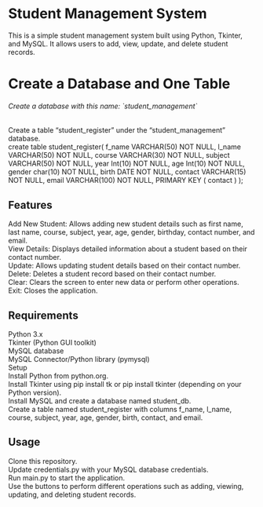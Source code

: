 # Student Management System
This is a simple student management system built using Python, Tkinter, and MySQL. It allows users to add, view, update, and delete student records.<br>
<h1>Create a Database and One Table</h1>
<h6>Create a database with this name: `student_management`</h6>
Create a table “student_register” under the “student_management” database.<br>
create table student_register(
	f_name VARCHAR(50) NOT NULL,
	l_name VARCHAR(50) NOT NULL,
	course VARCHAR(30) NOT NULL,
	subject VARCHAR(50) NOT NULL,
	year Int(10) NOT NULL,
	age Int(10) NOT NULL,
	gender char(10) NOT NULL,
	birth DATE NOT NULL,
	contact VARCHAR(15) NOT NULL,
	email VARCHAR(100) NOT NULL,
	PRIMARY KEY ( contact )
);
<h2>Features</h2>
Add New Student: Allows adding new student details such as first name, last name, course, subject, year, age, gender, birthday, contact number, and email.<br>
View Details: Displays detailed information about a student based on their contact number.<br>
Update: Allows updating student details based on their contact number.<br>
Delete: Deletes a student record based on their contact number.<br>
Clear: Clears the screen to enter new data or perform other operations.<br>
Exit: Closes the application.<br>
<h2>Requirements</h2>
Python 3.x<br>
Tkinter (Python GUI toolkit)<br>
MySQL database<br>
MySQL Connector/Python library (pymysql)<br>
Setup<br>
Install Python from python.org.<br>
Install Tkinter using pip install tk or pip install tkinter (depending on your Python version).<br>
Install MySQL and create a database named student_db.<br>
Create a table named student_register with columns f_name, l_name, course, subject, year, age, gender, birth, contact, and email.<br>
<h2>Usage</h2>
Clone this repository.<br>
Update credentials.py with your MySQL database credentials.<br>
Run main.py to start the application.<br>
Use the buttons to perform different operations such as adding, viewing, updating, and deleting student records.